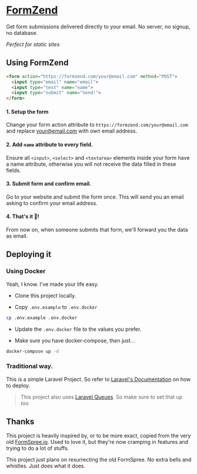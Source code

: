 # [FormZend](https://formzend.com)

Get form submissions delivered directly to your email. No server, no signup, no database.

*Perfect for static sites*

## Using FormZend

```html
<form action="https://formzend.com/your@email.com" method="POST">
  <input type="email" name="email">
  <input type="text" name="name">
  <input type="submit" name="Send!">
</form>
```

#### 1. Setup the form

Change your form action attribute to `https://formzend.com/your@email.com` and replace your@email.com with own
email address. 

#### 2. Add `name` attribute to every field.

Ensure all `<input>`, `<select>` and `<textarea>` elements inside your form have a name attribute, otherwise you will
not receive the data filled in these fields.

#### 3. Submit form and confirm email.

Go to your website and submit the form once. This will send you an email asking to confirm your email address.

#### 4. That's it 🎉!

From now on, when someone submits that form, we'll forward you the data as email.

## Deploying it

### Using Docker

Yeah, I know. I've made your life easy. 

- Clone this project locally.

- Copy `.env.example` to `.env.docker`
```bash
cp .env.example .env.docker
```

- Update the `.env.docker` file to the values you prefer.

- Make sure you have docker-compose, then just...
```bash
docker-compose up -d
```

### Traditional way.

This is a simple Laravel Project. So refer to [Laravel's Documentation](https://laravel.com/docs/7.x/deployment) on how to deploy.

> This project also uses [Laravel Queues](https://laravel.com/docs/7.x/queues). So make sure to set that up too

## Thanks

This project is heavily inspired by, or to be more exact, copied from the very old [FormSpree.io](https://github.com/formspree/formspree).
Used to love it, but they're now cramping in features and trying to do a lot of stuffs.

This project just plans on resurrecting the old FormSpree. No extra bells and whistles. Just does what it does.
